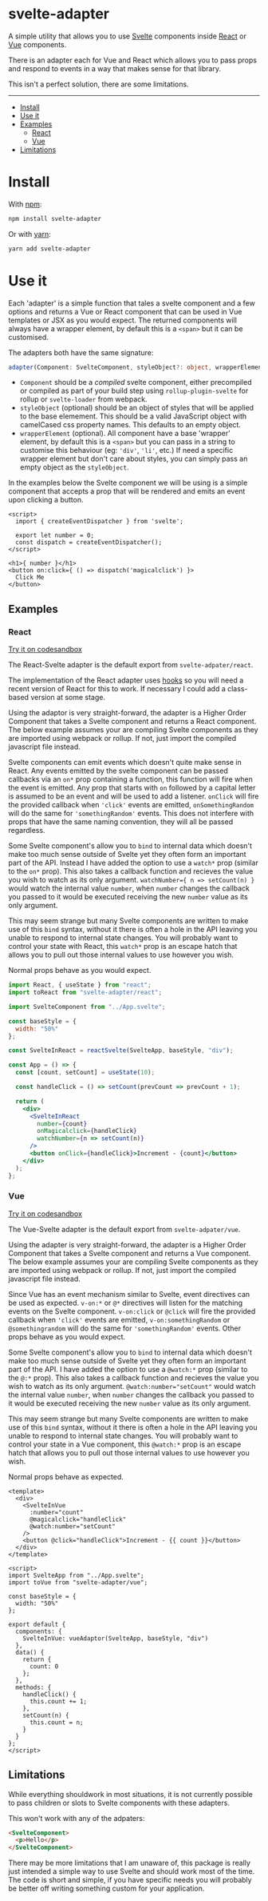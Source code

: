 # svelte-adapter

A simple utility that allows you to use [Svelte](https://svelte.dev/) components inside [React](https://reactjs.org/) or [Vue](https://vuejs.org/) components.

There is an adapter each for Vue and React which allows you to pass props and respond to events in a way that makes sense for that library.

This isn't a perfect solution, there are some limitations.

---

- [Install](#install)
- [Use it](#use-it)
- [Examples](#examples)
  - [React](#react)
  - [Vue](#vue)
- [Limitations](#limtations)

# Install

With [npm](https://www.npmjs.com/):

```bash
npm install svelte-adapter
```

Or with [yarn](https://yarnpkg.com/lang/en/):

```bash
yarn add svelte-adapter
```

# Use it

Each 'adapter' is a simple function that tales a svelte component and a few options and returns a Vue or React component that can be used in Vue templates or JSX as you would expect. The returned components will always have a wrapper element, by default this is a `<span>` but it can be customised.

The adapters both have the same signature:

```ts
adapter(Component: SvelteComponent, styleObject?: object, wrapperElement?: string) : Component`
```

- `Component` should be a _compiled_ svelte component, either precompiled or compiled as part of your build step using `rollup-plugin-svelte` for rollup or `svelte-loader` from webpack.
- `styleObject` (optional) should be an object of styles that will be applied to the base elemement. This should be a valid JavaScript object with camelCased css property names. This defaults to an empty object.
- `wrapperElement` (optional). All component have a base 'wrapper' element, by default this is a `<span>` but you can pass in a string to customise this behaviour (eg: `'div'`, `'li'`, etc.) If need a specific wrapper element but don't care about styles, you can simply pass an empty object as the `styleObject`.

In the examples below the Svelte component we will be using is a simple component that accepts a prop that will be rendered and emits an event upon clicking a button.

```svelte
<script>
  import { createEventDispatcher } from 'svelte';

  export let number = 0;
  const dispatch = createEventDispatcher();
</script>

<h1>{ number }</h1>
<button on:click={ () => dispatch('magicalclick') }>
  Click Me
</button>
```

## Examples

### React

[Try it on codesandbox](https://codesandbox.io/s/svelte-adapterreact-8s33k)

The React-Svelte adapter is the default export from `svelte-adpater/react`.

The implementation of the React adapter uses [hooks](https://reactjs.org/docs/hooks-intro.html) so you will need a recent version of React for this to work. If necessary I could add a class-based version at some stage.

Using the adaptor is very straight-forward, the adapter is a Higher Order Component that takes a Svelte component and returns a React component. The below example assumes your are compiling Svelte components as they are imported using webpack or rollup. If not, just import the compiled javascript file instead.

Svelte components can emit events which doesn't quite make sense in React. Any events emitted by the svelte component can be passed callbacks via an `on*` prop containing a function, this function will fire when the event is emitted. Any prop that starts with `on` followed by a capital letter is assumed to be an event and will be used to add a listener. `onClick` will fire the provided callback when `'click'` events are emitted, `onSomethingRandom` will do the same for `'somethingRandom'` events. This does not interfere with props that have the same naming convention, they will all be passed regardless.

Some Svelte component's allow you to `bind` to internal data which doesn't make too much sense outside of Svelte yet they often form an important part of the API. Instead I have added the option to use a `watch*` prop (similar to the `on*` prop). This also takes a callback function and recieves the value you wish to watch as its only argument. `watchNumber={ n => setCount(n) }` would watch the internal value `number`, when `number` changes the callback you passed to it would be executed receiving the new `number` value as its only argument.

This may seem strange but many Svelte components are written to make use of this `bind` syntax, without it there is often a hole in the API leaving you unable to respond to internal state changes. You will probably want to control your state with React, this `watch*` prop is an escape hatch that allows you to pull out those internal values to use however you wish.

Normal props behave as you would expect.

```jsx
import React, { useState } from "react";
import toReact from "svelte-adapter/react";

import SvelteComponent from "../App.svelte";

const baseStyle = {
  width: "50%"
};

const SvelteInReact = reactSvelte(SvelteApp, baseStyle, "div");

const App = () => {
  const [count, setCount] = useState(10);

  const handleClick = () => setCount(prevCount => prevCount + 1);

  return (
    <div>
      <SvelteInReact
        number={count}
        onMagicalclick={handleClick}
        watchNumber={n => setCount(n)}
      />
      <button onClick={handleClick}>Increment - {count}</button>
    </div>
  );
};
```

### Vue

[Try it on codesandbox](https://codesandbox.io/s/svelte-adaptervue-40uwg)

The Vue-Svelte adapter is the default export from `svelte-adpater/vue`.

Using the adapter is very straight-forward, the adapter is a Higher Order Component that takes a Svelte component and returns a Vue component. The below example assumes your are compiling Svelte components as they are imported using webpack or rollup. If not, just import the compiled javascript file instead.

Since Vue has an event mechanism similar to Svelte, event directives can be used as expected. `v-on:*` or `@*` directives will listen for the matching events on the Svelte component. `v-on:click` or `@click` will fire the provided callback when `'click'` events are emitted, `v-on:somethingRandom` or `@somethingrandom` will do the same for `'somethingRandom'` events. Other props behave as you would expect.

Some Svelte component's allow you to `bind` to internal data which doesn't make too much sense outside of Svelte yet they often form an important part of the API. I have added the option to use a `@watch:*` prop (similar to the `@:*` prop). This also takes a callback function and recieves the value you wish to watch as its only argument. `@watch:number="setCount"` would watch the internal value `number`, when `number` changes the callback you passed to it would be executed receiving the new `number` value as its only argument.

This may seem strange but many Svelte components are written to make use of this `bind` syntax, without it there is often a hole in the API leaving you unable to respond to internal state changes. You will probably want to control your state in a Vue component, this `@watch:*` prop is an escape hatch that allows you to pull out those internal values to use however you wish.

Normal props behave as expected.

```vue
<template>
  <div>
    <SvelteInVue
      :number="count"
      @magicalclick="handleClick"
      @watch:number="setCount"
    />
    <button @click="handleClick">Increment - {{ count }}</button>
  </div>
</template>

<script>
import SvelteApp from "../App.svelte";
import toVue from "svelte-adapter/vue";

const baseStyle = {
  width: "50%"
};

export default {
  components: {
    SvelteInVue: vueAdaptor(SvelteApp, baseStyle, "div")
  },
  data() {
    return {
      count: 0
    };
  },
  methods: {
    handleClick() {
      this.count += 1;
    },
    setCount(n) {
      this.count = n;
    }
  }
};
</script>
```

## Limitations

While everything shouldwork in most situations, it is not currently possible to pass children or slots to Svelte components with these adapters.

This won't work with any of the adpaters:

```html
<SvelteComponent>
  <p>Hello</p>
</SvelteComponent>
```

There may be more limitations that I am unaware of, this package is really just intended a simple way to use Svelte and should work most of the time. The code is short and simple, if you have specific needs you will probably be better off writing something custom for your application.

